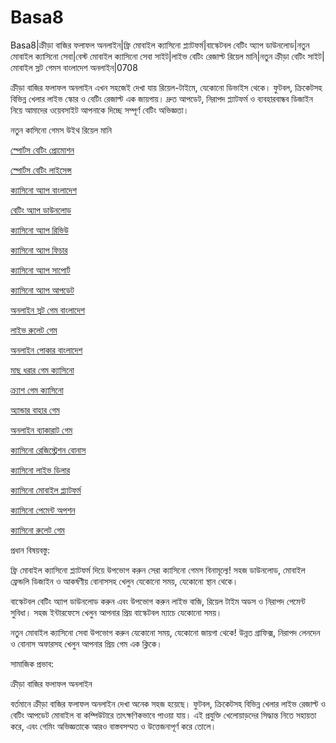 # Basa8
Basa8|ক্রীড়া বাজির ফলাফল অনলাইন|ফ্রি মোবাইল ক্যাসিনো প্ল্যাটফর্ম|বাস্কেটবল বেটিং অ্যাপ ডাউনলোড|নতুন মোবাইল ক্যাসিনো সেবা|বেস্ট মোবাইল ক্যাসিনো সেবা সাইট|লাইভ বেটিং রেজাল্ট রিয়েল মানি|নতুন ক্রীড়া বেটিং সাইট|মোবাইল স্লট গেমস বাংলাদেশ অনলাইন|0708

ক্রীড়া বাজির ফলাফল অনলাইন এখন সহজেই দেখা যায় রিয়েল-টাইমে, যেকোনো ডিভাইস থেকে। ফুটবল, ক্রিকেটসহ বিভিন্ন খেলার লাইভ স্কোর ও বেটিং রেজাল্ট এক জায়গায়। দ্রুত আপডেট, নিরাপদ প্ল্যাটফর্ম ও ব্যবহারবান্ধব ডিজাইন নিয়ে আমাদের ওয়েবসাইট আপনাকে দিচ্ছে সম্পূর্ণ বেটিং অভিজ্ঞতা।

নতুন কাসিনো গেমস উইথ রিয়েল মানি

<a href="https://basa8live.net/">স্পোর্টস বেটিং প্রোমোশন</a>

<a href="https://basa8uk.com/">স্পোর্টস বেটিং লাইসেন্স</a>

<a href="https://basa8uk.net/">ক্যাসিনো অ্যাপ বাংলাদেশ</a>

<a href="https://basa8hub.com/">বেটিং অ্যাপ ডাউনলোড</a>

<a href="https://basa8hub.net/">ক্যাসিনো অ্যাপ রিভিউ</a>

<a href="https://basa8sx.com/">ক্যাসিনো অ্যাপ ফিচার</a>

<a href="https://basa8sx.net/">ক্যাসিনো অ্যাপ সাপোর্ট</a>

<a href="https://basa8wap.net/">ক্যাসিনো অ্যাপ আপডেট</a>

<a href="https://basa8wap.com/">অনলাইন স্লট গেম বাংলাদেশ</a>

<a href="https://basa8now.com/">লাইভ রুলেট গেম</a>

<a href="https://basa8now.net/">অনলাইন পোকার বাংলাদেশ</a>

<a href="https://basa8pro.com/">মাছ ধরার গেম ক্যাসিনো</a>

<a href="https://basa8pro.net/">ক্র্যাশ গেম ক্যাসিনো</a>

<a href="https://basa8vip.net/">অ্যান্ডার বাহার গেম</a>

<a href="https://basa8us.net/">অনলাইন ব্যাকারাট গেম</a>

<a href="https://basa8vip.com/">ক্যাসিনো রেজিস্ট্রেশন বোনাস</a>

<a href="https://basa8us.com/">ক্যাসিনো লাইভ ডিলার</a>

<a href="https://basa8pc.com/">ক্যাসিনো মোবাইল প্ল্যাটফর্ম</a>

<a href="https://basa8pc.net/">ক্যাসিনো পেমেন্ট অপশন</a>

<a href="https://basa8live.com/">ক্যাসিনো রুলেট গেম</a>

প্রধান বিষয়বস্তু:

ফ্রি মোবাইল ক্যাসিনো প্ল্যাটফর্ম দিয়ে উপভোগ করুন সেরা ক্যাসিনো গেমস বিনামূল্যে! সহজ ডাউনলোড, মোবাইল ফ্রেন্ডলি ডিজাইন ও আকর্ষণীয় বোনাসসহ খেলুন যেকোনো সময়, যেকোনো স্থান থেকে।

বাস্কেটবল বেটিং অ্যাপ ডাউনলোড করুন এবং উপভোগ করুন লাইভ বাজি, রিয়েল টাইম অডস ও নিরাপদ পেমেন্ট সুবিধা। সহজ ইন্টারফেসে খেলুন আপনার প্রিয় বাস্কেটবল ম্যাচে যেকোনো সময়।

নতুন মোবাইল ক্যাসিনো সেবা উপভোগ করুন যেকোনো সময়, যেকোনো জায়গা থেকে! উন্নত গ্রাফিক্স, নিরাপদ লেনদেন ও বোনাস অফারসহ খেলুন আপনার প্রিয় গেম এক ক্লিকে।

সামাজিক প্রভাব:

ক্রীড়া বাজির ফলাফল অনলাইন

বর্তমানে ক্রীড়া বাজির ফলাফল অনলাইন দেখা অনেক সহজ হয়েছে। ফুটবল, ক্রিকেটসহ বিভিন্ন খেলার লাইভ রেজাল্ট ও বেটিং আপডেট মোবাইল বা কম্পিউটারে তাৎক্ষণিকভাবে পাওয়া যায়। এই প্রযুক্তি খেলোয়াড়দের সিদ্ধান্ত নিতে সহায়তা করে, এবং গেমিং অভিজ্ঞতাকে আরও বাস্তবসম্মত ও উত্তেজনাপূর্ণ করে তোলে।
